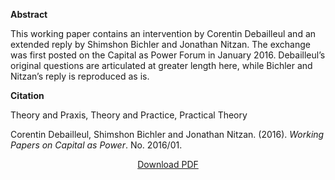 <b>Abstract</b>

This working paper contains an intervention by Corentin Debailleul and an extended reply by Shimshon Bichler and Jonathan Nitzan. The exchange was first posted on the Capital as Power Forum in January 2016. Debailleul’s original questions are articulated at greater length here, while Bichler and Nitzan’s reply is reproduced as is.

<b>Citation</b>

Theory and Praxis, Theory and Practice, Practical Theory

Corentin Debailleul, Shimshon Bichler and Jonathan Nitzan. (2016). <i>Working Papers on Capital as Power</i>. No. 2016/01. 


<div style="text-align:center">
<a href="https://bnarchives.yorku.ca/470/2/20160200_dbn_theory_and_praxis_wpcasp.pdf">Download PDF</a>
</div>


